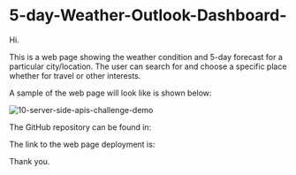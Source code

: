 # 5-day-Weather-Outlook-Dashboard-

Hi.

This is a web page showing the weather condition and 5-day forecast for a particular city/location.
The user can search for and choose a specific place whether for travel or other interests.

A sample of the web page will look like is shown below:

![10-server-side-apis-challenge-demo](https://user-images.githubusercontent.com/118206899/216031894-3cbacee0-9a3d-446f-a761-43327770c684.png)


The GitHub repository can be found in:



The link to the web page deployment is:


Thank you.
